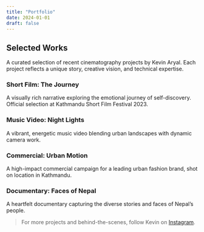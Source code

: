 ```yaml
---
title: "Portfolio"
date: 2024-01-01
draft: false
---
```


## Selected Works

A curated selection of recent cinematography projects by Kevin Aryal. Each project reflects a unique story, creative vision, and technical expertise.

### Short Film: The Journey
A visually rich narrative exploring the emotional journey of self-discovery. Official selection at Kathmandu Short Film Festival 2023.

### Music Video: Night Lights
A vibrant, energetic music video blending urban landscapes with dynamic camera work.

### Commercial: Urban Motion
A high-impact commercial campaign for a leading urban fashion brand, shot on location in Kathmandu.

### Documentary: Faces of Nepal
A heartfelt documentary capturing the diverse stories and faces of Nepal’s people.

> For more projects and behind-the-scenes, follow Kevin on [Instagram](https://www.instagram.com/kevin_aryalz/). 